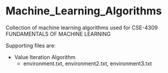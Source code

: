# Machine_Learning_Algorithms

Collection of machine learning algorithms used for CSE-4309 FUNDAMENTALS OF MACHINE LEARNING

Supporting files are:
  
  * Value Iteration Algorithm
    - environment.txt, environment2.txt, environment3.txt
